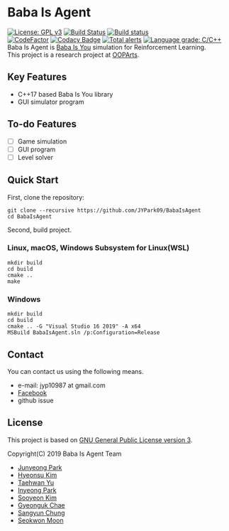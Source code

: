 # Baba Is Agent
[![License: GPL v3](https://img.shields.io/badge/License-GPLv3-blue.svg)](https://github.com/JYPark09/BabaIsAgent/blob/master/LICENSE)
[![Build Status](https://travis-ci.com/JYPark09/BabaIsAgent.svg?branch=master)](https://travis-ci.com/JYPark09/BabaIsAgent)
[![Build status](https://ci.appveyor.com/api/projects/status/x3cs2pyati2t6a2s/branch/master?svg=true)](https://ci.appveyor.com/project/JYPark09/babaisyou/branch/master)  
[![CodeFactor](https://www.codefactor.io/repository/github/jypark09/babaisagent/badge)](https://www.codefactor.io/repository/github/jypark09/babaisagent)
[![Codacy Badge](https://api.codacy.com/project/badge/Grade/615531ce885443ec981e7aee0b6388de)](https://www.codacy.com/app/JYPark09/BabaIsAgent?utm_source=github.com&amp;utm_medium=referral&amp;utm_content=JYPark09/BabaIsAgent&amp;utm_campaign=Badge_Grade)
[![Total alerts](https://img.shields.io/lgtm/alerts/g/JYPark09/BabaIsAgent.svg?logo=lgtm&logoWidth=18)](https://lgtm.com/projects/g/JYPark09/BabaIsAgent/alerts/)
[![Language grade: C/C++](https://img.shields.io/lgtm/grade/cpp/g/JYPark09/BabaIsAgent.svg?logo=lgtm&logoWidth=18)](https://lgtm.com/projects/g/JYPark09/BabaIsAgent/context:cpp)  
Baba Is Agent is [Baba Is You](https://store.steampowered.com/app/736260/Baba_Is_You/) simulation for Reinforcement Learning.  
This project is a research project at [OOPArts](https://www.facebook.com/OOPArts-%EC%98%A4%ED%8C%8C%EC%B8%A0-1232318310248618/).

## Key Features
- C++17 based Baba Is You library
- GUI simulator program

## To-do Features
- [ ] Game simulation
- [ ] GUI program
- [ ] Level solver

## Quick Start
First, clone the repository:
```
git clone --recursive https://github.com/JYPark09/BabaIsAgent
cd BabaIsAgent
```

Second, build project.

### Linux, macOS, Windows Subsystem for Linux(WSL)
```
mkdir build
cd build
cmake ..
make
```

### Windows
```
mkdir build
cd build
cmake .. -G "Visual Studio 16 2019" -A x64
MSBuild BabaIsAgent.sln /p:Configuration=Release
```

## Contact
You can contact us using the following means.
- e-mail: jyp10987 at gmail.com
- [Facebook](https://www.facebook.com/OOPArts-%EC%98%A4%ED%8C%8C%EC%B8%A0-1232318310248618/)
- github issue

## License
This project is based on [GNU General Public License version 3](https://opensource.org/licenses/GPL-3.0).  
  
Copyright(C) 2019 Baba Is Agent Team
- [Junyeong Park](https://github.com/JYPark09)
- [Hyeonsu Kim](https://github.com/git-rla)
- [Taehwan Yu](https://github.com/PhoenixPlanet)
- [Inyeong Park](https://github.com/clwmrndl92)
- [Sooyeon Kim](https://github.com/estela19)
- [Gyeonguk Chae](https://github.com/ShyRoute)
- [Sangyun Chung](https://github.com/starga2er)
- [Seokwon Moon](https://github.com/you4rin)
